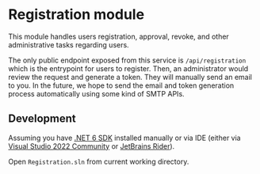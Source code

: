 # Registration module

This module handles users registration, approval, revoke, and other administrative tasks regarding users.

The only public endpoint exposed from this service is `/api/registration` which is the entrypoint for users to register.
Then, an administrator would review the request and generate a token. They will manually send an email to you.
In the future, we hope to send the email and token generation process automatically using some kind of SMTP APIs.

## Development

Assuming you have [.NET 6 SDK](https://dotnet.microsoft.com/en-us/download/visual-studio-sdks) installed manually or
via IDE (either via [Visual Studio 2022 Community](https://visualstudio.microsoft.com/) or [JetBrains Rider](https://www.jetbrains.com/rider/)).

Open `Registration.sln` from current working directory.